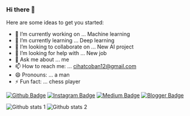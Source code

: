 ### Hi there 👋



Here are some ideas to get you started:

- 🔭 I’m currently working on ... Machine learning
- 🌱 I’m currently learning ... Deep learning
- 👯 I’m looking to collaborate on ... New AI project
- 🤔 I’m looking for help with ... New job
- 💬 Ask me about ... me
- 📫 How to reach me: ... cihatcoban12@gmail.com
- 😄 Pronouns: ... a man
- ⚡ Fun fact: ... chess player

[![Github Badge](https://img.shields.io/badge/-Github-000?style=quare&labelColor=000&logo=Github&logoColor=white&link=link)](link) 
[![Instagram Badge](https://img.shields.io/badge/-Instagram-C13584?style=flat-quare&labelColor=C13584&logo=instagram&logoColor=white&link=link)](link) 
[![Medium Badge](https://img.shields.io/badge/-Medium-757575?style=flat-quare&labelColor=757575&logo=Medium&logoColor=white&link=link)](link) 
[![Blogger Badge](https://img.shields.io/badge/-Blogger-FF9800?style=flat-quare&labelColor=FF9800&logo=Blogger&logoColor=white&link=link)](link)


![Github stats 1](https://github-readme-stats.vercel.app/api?username=cihatcoban&show_icons=true&theme=gradient) 
![Github stats 2](https://github-readme-stats.vercel.app/api?username=cihatcoban&show_icons=true&theme=radical)
